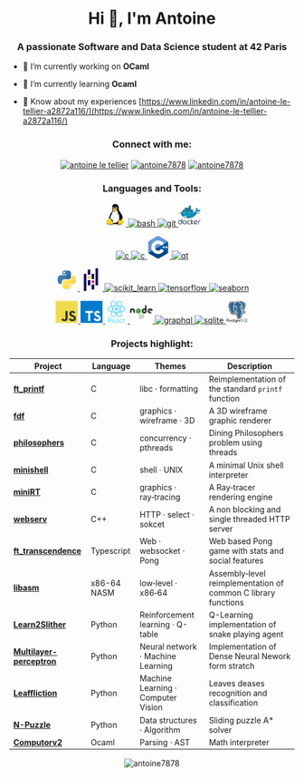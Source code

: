<h1 align="center">Hi 👋, I'm Antoine</h1>
<h3 align="center">A passionate Software and Data Science student at 42 Paris</h3>

- 🔭 I’m currently working on **OCaml**

- 🌱 I’m currently learning **Ocaml**

- 📄 Know about my experiences [https://www.linkedin.com/in/antoine-le-tellier-a2872a116/](https://www.linkedin.com/in/antoine-le-tellier-a2872a116/)

<h3 align="center">Connect with me:</h3>
<p align="center">
<a href="https://linkedin.com/in/antoine le tellier" target="blank"><img align="center" src="https://raw.githubusercontent.com/rahuldkjain/github-profile-readme-generator/master/src/images/icons/Social/linked-in-alt.svg" alt="antoine le tellier" height="30" width="40" /></a>
<a href="https://kaggle.com/antoine7878" target="blank"><img align="center" src="https://raw.githubusercontent.com/rahuldkjain/github-profile-readme-generator/master/src/images/icons/Social/kaggle.svg" alt="antoine7878" height="30" width="40" /></a>
<a href="https://www.leetcode.com/antoine7878" target="blank"><img align="center" src="https://raw.githubusercontent.com/rahuldkjain/github-profile-readme-generator/master/src/images/icons/Social/leet-code.svg" alt="antoine7878" height="30" width="40" /></a>
</p>

<h3 align="center">Languages and Tools:</h3>
<p align="center">
<a href="https://www.linux.org/" target="_blank" rel="noreferrer"> <img src="https://raw.githubusercontent.com/devicons/devicon/master/icons/linux/linux-original.svg" alt="linux" width="40" height="40"/> </a>
<a href="https://www.gnu.org/software/bash/" target="_blank" rel="noreferrer"> <img src="https://www.vectorlogo.zone/logos/gnu_bash/gnu_bash-icon.svg" alt="bash" width="40" height="40"/> </a>
<a href="https://git-scm.com/" target="_blank" rel="noreferrer"> <img src="https://www.vectorlogo.zone/logos/git-scm/git-scm-icon.svg" alt="git" width="40" height="40"/> </a>
<a href="https://www.docker.com/" target="_blank" rel="noreferrer"> <img src="https://raw.githubusercontent.com/devicons/devicon/master/icons/docker/docker-original-wordmark.svg" alt="docker" width="40" height="40"/> </a>
</p>
<p align="center">
<a href="https://ocaml.org/" target="_blank" rel="noreferrer"> <img src="https://ocaml.org/_/MWIyY2ZmMWM5YzdkYWNmYWI4NGQ0MDBjOGFiZTYxOTg/ocaml_org_social_media.png" alt="c" width="40" height="40"/> </a>
<a href="https://blog.ansi.org/ansi/c-programming-language-standard-iso-iec-9899-2024/" target="_blank" rel="noreferrer"> <img src="https://upload.wikimedia.org/wikipedia/commons/1/18/C_Programming_Language.svg" alt="c" width="40" height="40"/> </a>
<a href="https://www.w3schools.com/cpp/" target="_blank" rel="noreferrer"> <img src="https://raw.githubusercontent.com/devicons/devicon/master/icons/cplusplus/cplusplus-original.svg" alt="cplusplus" width="40" height="40"/> </a>
<a href="https://www.qt.io/" target="_blank" rel="noreferrer"> <img src="https://upload.wikimedia.org/wikipedia/commons/0/0b/Qt_logo_2016.svg" alt="qt" width="40" height="40"/> </a>
</p>
<p align="center">
<a href="https://www.python.org" target="_blank" rel="noreferrer"> <img src="https://raw.githubusercontent.com/devicons/devicon/master/icons/python/python-original.svg" alt="python" width="40" height="40"/> </a>
<a href="https://pandas.pydata.org/" target="_blank" rel="noreferrer"> <img src="https://raw.githubusercontent.com/devicons/devicon/2ae2a900d2f041da66e950e4d48052658d850630/icons/pandas/pandas-original.svg" alt="pandas" width="40" height="40"/> </a>
<a href="https://scikit-learn.org/" target="_blank" rel="noreferrer"> <img src="https://upload.wikimedia.org/wikipedia/commons/0/05/Scikit_learn_logo_small.svg" alt="scikit_learn" width="40" height="40"/> </a>
<a href="https://www.tensorflow.org" target="_blank" rel="noreferrer"> <img src="https://www.vectorlogo.zone/logos/tensorflow/tensorflow-icon.svg" alt="tensorflow" width="40" height="40"/> </a>
<a href="https://seaborn.pydata.org/" target="_blank" rel="noreferrer"> <img src="https://seaborn.pydata.org/_images/logo-mark-lightbg.svg" alt="seaborn" width="40" height="40"/> </a>
</p>
<p align="center">
<a href="https://developer.mozilla.org/en-US/docs/Web/JavaScript" target="_blank" rel="noreferrer"> <img src="https://raw.githubusercontent.com/devicons/devicon/master/icons/javascript/javascript-original.svg" alt="javascript" width="40" height="40"/> </a>
<a href="https://www.typescriptlang.org/" target="_blank" rel="noreferrer"> <img src="https://raw.githubusercontent.com/devicons/devicon/master/icons/typescript/typescript-original.svg" alt="typescript" width="40" height="40"/> </a> 
<a href="https://reactjs.org/" target="_blank" rel="noreferrer"> <img src="https://raw.githubusercontent.com/devicons/devicon/master/icons/react/react-original-wordmark.svg" alt="react" width="40" height="40"/> </a>
<a href="https://nodejs.org" target="_blank" rel="noreferrer"> <img src="https://raw.githubusercontent.com/devicons/devicon/master/icons/nodejs/nodejs-original-wordmark.svg" alt="nodejs" width="40" height="40"/> </a>
<a href="https://graphql.org" target="_blank" rel="noreferrer"> <img src="https://www.vectorlogo.zone/logos/graphql/graphql-icon.svg" alt="graphql" width="40" height="40"/> </a>
<a href="https://www.sqlite.org/" target="_blank" rel="noreferrer"> <img src="https://www.vectorlogo.zone/logos/sqlite/sqlite-icon.svg" alt="sqlite" width="40" height="40"/> </a>
<a href="https://www.postgresql.org" target="_blank" rel="noreferrer"> <img src="https://raw.githubusercontent.com/devicons/devicon/master/icons/postgresql/postgresql-original-wordmark.svg" alt="postgresql" width="40" height="40"/> </a>
</p>

<h3 align="center">Projects highlight:</h3>

| Project | Language | Themes | Description |
|-|-|-|-|
| [**ft_printf**](https://github.com/antoine7878/ft_printf) | C | libc · formatting | Reimplementation of the standard `printf` function |
| [**fdf**](https://github.com/antoine7878/fdf) | C | graphics · wireframe · 3D | A 3D wireframe graphic renderer |
| [**philosophers**](https://github.com/antoine7878/Philosophers) | C | concurrency · pthreads | Dining Philosophers problem using threads |
| [**minishell**](https://github.com/antoine7878/minishell) | C | shell · UNIX | A minimal Unix shell interpreter |
| [**miniRT**](https://github.com/antoine7878/miniRT) | C | graphics · ray‑tracing | A Ray‑tracer rendering engine |
| [**webserv**](https://github.com/antoine7878/webserv) | C++ | HTTP · select · sokcet | A non blocking and single threaded HTTP server |
| [**ft_transcendence**](https://github.com/antoine7878/ft_transcendence) | Typescript | Web · websocket · Pong | Web based Pong game with stats and social features |
| [**libasm**](https://github.com/antoine7878/libasm) | x86-64 NASM | low‑level · x86‑64 | Assembly‑level reimplementation of common C library functions |
| [**Learn2Slither**](https://github.com/antoine7878/Learn2Slither) | Python | Reinforcement learning · Q-table | Q-Learning implementation of snake playing agent |
| [**Multilayer-perceptron**](https://github.com/antoine7878/Multilayer-perceptron) | Python | Neural network · Machine Learning | Implementation of Dense Neural Nework form stratch |
| [**Leaffliction**](https://github.com/antoine7878/Leaffliction) | Python | Machine Learning · Computer Vision | Leaves deases recognition and classification |
| [**N-Puzzle**](https://github.com/antoine7878/N-Puzzle) | Python | Data structures · Algorithm | Sliding puzzle A* solver |
| [**Computorv2**](https://github.com/antoine7878/computorv2) | Ocaml | Parsing · AST | Math interpreter |

<p align="center"><img align="center" src="https://github-readme-stats.vercel.app/api/top-langs?username=antoine7878&show_icons=true&locale=en&layout=compact&theme=dark" alt="antoine7878" /></p>
